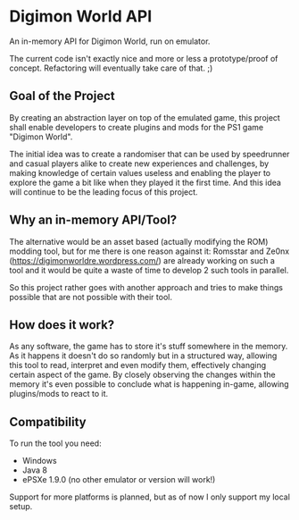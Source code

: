 # Digimon World API

An in-memory API for Digimon World, run on emulator.

The current code isn't exactly nice and more or less a prototype/proof of concept. Refactoring will eventually take care of that. ;)

## Goal of the Project
By creating an abstraction layer on top of the emulated game, this project shall enable developers to create plugins and mods for the PS1 game "Digimon World".

The initial idea was to create a randomiser that can be used by speedrunner and casual players alike to create new experiences and challenges, 
by making knowledge of certain values useless and enabling the player to explore the game a bit like when they played it the first time.
And this idea will continue to be the leading focus of this project.

## Why an in-memory API/Tool?
The alternative would be an asset based (actually modifying the ROM) modding tool, but for me there is one reason against it:
Romsstar and Ze0nx (https://digimonworldre.wordpress.com/) are already working on such a tool and it would be quite a waste of time to develop 2 such tools in parallel.

So this project rather goes with another approach and tries to make things possible that are not possible with their tool.

## How does it work?
As any software, the game has to store it's stuff somewhere in the memory. As it happens it doesn't do so randomly but in a structured way,
allowing this tool to read, interpret and even modify them, effectively changing certain aspect of the game.
By closely observing the changes within the memory it's even possible to conclude what is happening in-game, allowing plugins/mods to react to it.


## Compatibility
To run the tool you need: 
* Windows
* Java 8
* ePSXe 1.9.0 (no other emulator or version will work!)

Support for more platforms is planned, but as of now I only support my local setup.
